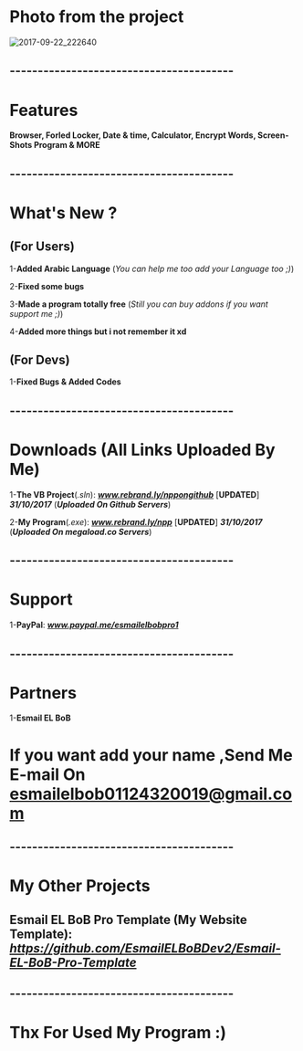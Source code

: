 # Photo from the project
![2017-09-22_222640](https://user-images.githubusercontent.com/28893833/30763333-fe79c8f0-9fe5-11e7-8af4-a9e2c7bb8c5f.png)
## ----------------------------------------
# Features 

**Browser, Forled Locker, Date & time, Calculator, Encrypt Words, Screen-Shots Program & MORE**
## ----------------------------------------
# What's New ?

## (For Users)

1-**Added Arabic Language** (*You can help me too add your Language too ;)*)

2-**Fixed some bugs**

3-**Made a program totally free** (*Still you can buy addons if you want support me ;)*)

4-**Added more things but i not remember it xd**

## (For Devs)

1-**Fixed Bugs & Added Codes**
## ----------------------------------------
# Downloads (All Links Uploaded By Me)

1-**The VB Project**(*.sln*): ***www.rebrand.ly/nppongithub*** [**UPDATED**] ***31/10/2017*** (***Uploaded On Github Servers***)

2-**My Program**(*.exe*):  ***www.rebrand.ly/npp*** [**UPDATED**] ***31/10/2017*** (***Uploaded On megaload.co Servers***)
## ----------------------------------------
# Support

1-**PayPal**: ***www.paypal.me/esmailelbobpro1***

## ----------------------------------------
# Partners

1-**Esmail EL BoB**

# If you want add your name ,Send Me E-mail On  **esmailelbob01124320019@gmail.com**
## ----------------------------------------

# My Other Projects

## Esmail EL BoB Pro Template (My Website Template): ***https://github.com/EsmailELBoBDev2/Esmail-EL-BoB-Pro-Template***
## ----------------------------------------

# Thx For Used My Program :)
